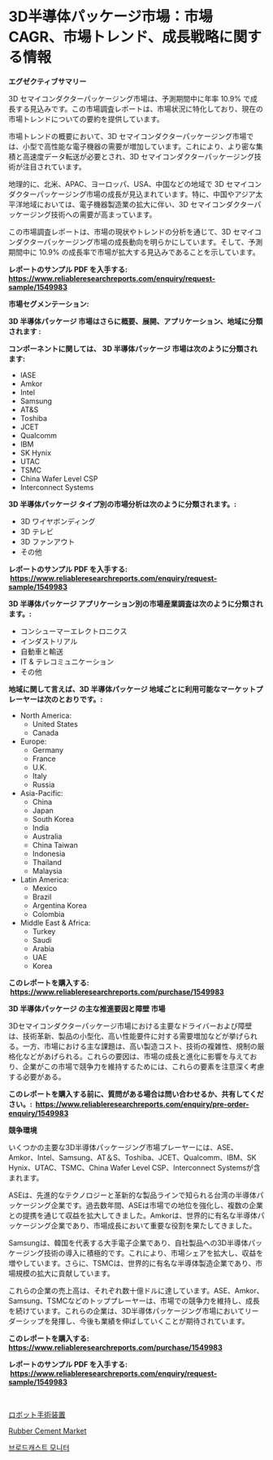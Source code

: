 <p><h1>3D半導体パッケージ市場：市場CAGR、市場トレンド、成長戦略に関する情報</h1></p><p><strong>エグゼクティブサマリー</strong></p>
<p><p>3D セマイコンダクターパッケージング市場は、予測期間中に年率 10.9% で成長する見込みです。この市場調査レポートは、市場状況に特化しており、現在の市場トレンドについての要約を提供しています。</p><p>市場トレンドの概要において、3D セマイコンダクターパッケージング市場では、小型で高性能な電子機器の需要が増加しています。これにより、より密な集積と高速度データ転送が必要とされ、3D セマイコンダクターパッケージング技術が注目されています。</p><p>地理的に、北米、APAC、ヨーロッパ、USA、中国などの地域で 3D セマイコンダクターパッケージング市場の成長が見込まれています。特に、中国やアジア太平洋地域においては、電子機器製造業の拡大に伴い、3D セマイコンダクターパッケージング技術への需要が高まっています。</p><p>この市場調査レポートは、市場の現状やトレンドの分析を通じて、3D セマイコンダクターパッケージング市場の成長動向を明らかにしています。そして、予測期間中に 10.9% の成長率で市場が拡大する見込みであることを示しています。</p></p>
<p><strong>レポートのサンプル PDF を入手する: <a href="https://www.reliableresearchreports.com/enquiry/request-sample/1549983">https://www.reliableresearchreports.com/enquiry/request-sample/1549983</a></strong></p>
<p><strong>市場セグメンテーション:</strong></p>
<p><strong> 3D 半導体パッケージ 市場はさらに概要、展開、アプリケーション、地域に分類されます :</strong></p>
<p><strong>コンポーネントに関しては、 3D 半導体パッケージ 市場は次のように分類されます: &nbsp;</strong></p>
<p><ul><li>lASE</li><li>Amkor</li><li>Intel</li><li>Samsung</li><li>AT&S</li><li>Toshiba</li><li>JCET</li><li>Qualcomm</li><li>IBM</li><li>SK Hynix</li><li>UTAC</li><li>TSMC</li><li>China Wafer Level CSP</li><li>Interconnect Systems</li></ul></p>
<p><strong> 3D 半導体パッケージ タイプ別の市場分析は次のように分類されます。:</strong></p>
<p><ul><li>3D ワイヤボンディング</li><li>3D テレビ</li><li>3D ファンアウト</li><li>その他</li></ul></p>
<p><strong>レポートのサンプル PDF を入手する: &nbsp;<a href="https://www.reliableresearchreports.com/enquiry/request-sample/1549983">https://www.reliableresearchreports.com/enquiry/request-sample/1549983</a></strong></p>
<p><strong> 3D 半導体パッケージ アプリケーション別の市場産業調査は次のように分類されます。:</strong></p>
<p><ul><li>コンシューマーエレクトロニクス</li><li>インダストリアル</li><li>自動車と輸送</li><li>IT & テレコミュニケーション</li><li>その他</li></ul></p>
<p><strong>地域に関して言えば、3D 半導体パッケージ 地域ごとに利用可能なマーケットプレーヤーは次のとおりです。:</strong></p>
<p><ul>
    <li>
        North America:
        <ul>
            <li>United States</li>
            <li>Canada</li>
        </ul>
    </li>
    <li>
        Europe:
        <ul>
            <li>Germany</li>
            <li>France</li>
            <li>U.K.</li>
            <li>Italy</li>
            <li>Russia</li>
        </ul>
    </li>
    <li>
        Asia-Pacific:
        <ul>
            <li>China</li>
            <li>Japan</li>
            <li>South Korea</li>
            <li>India</li>
            <li>Australia</li>
            <li>China Taiwan</li>
            <li>Indonesia</li>
            <li>Thailand</li>
            <li>Malaysia</li>
        </ul>
    </li>
    <li>
        Latin America:
        <ul>
            <li>Mexico</li>
            <li>Brazil</li>
            <li>Argentina Korea</li>
            <li>Colombia</li>
        </ul>
    </li>
    <li>
        Middle East & Africa:
        <ul>
            <li>Turkey</li>
            <li>Saudi</li>
            <li>Arabia</li>
            <li>UAE</li>
            <li>Korea</li>
        </ul>
    </li>
    </ul></p>
<p><strong>このレポートを購入する: &nbsp;<a href="https://www.reliableresearchreports.com/purchase/1549983">https://www.reliableresearchreports.com/purchase/1549983</a></strong></p>
<p><strong>3D 半導体パッケージ の主な推進要因と障壁 市場</strong></p>
<p><p>3Dセマイコンダクターパッケージ市場における主要なドライバーおよび障壁は、技術革新、製品の小型化、高い性能要件に対する需要増加などが挙げられる。一方、市場における主な課題は、高い製造コスト、技術の複雑性、規制の厳格化などがあげられる。これらの要因は、市場の成長と進化に影響を与えており、企業がこの市場で競争力を維持するためには、これらの要素を注意深く考慮する必要がある。</p></p>
<p><strong>このレポートを購入する前に、質問がある場合は問い合わせるか、共有してください。:&nbsp; <a href="https://www.reliableresearchreports.com/enquiry/pre-order-enquiry/1549983">https://www.reliableresearchreports.com/enquiry/pre-order-enquiry/1549983</a></strong></p>
<p><strong>競争環境</strong></p>
<p><p>いくつかの主要な3D半導体パッケージング市場プレーヤーには、ASE、Amkor、Intel、Samsung、AT＆S、Toshiba、JCET、Qualcomm、IBM、SK Hynix、UTAC、TSMC、China Wafer Level CSP、Interconnect Systemsが含まれます。</p><p>ASEは、先進的なテクノロジーと革新的な製品ラインで知られる台湾の半導体パッケージング企業です。過去数年間、ASEは市場での地位を強化し、複数の企業との提携を通じて収益を拡大してきました。Amkorは、世界的に有名な半導体パッケージング企業であり、市場成長において重要な役割を果たしてきました。</p><p>Samsungは、韓国を代表する大手電子企業であり、自社製品への3D半導体パッケージング技術の導入に積極的です。これにより、市場シェアを拡大し、収益を増やしています。さらに、TSMCは、世界的に有名な半導体製造企業であり、市場規模の拡大に貢献しています。</p><p>これらの企業の売上高は、それぞれ数十億ドルに達しています。ASE、Amkor、Samsung、TSMCなどのトッププレーヤーは、市場での競争力を維持し、成長を続けています。これらの企業は、3D半導体パッケージング市場においてリーダーシップを発揮し、今後も業績を伸ばしていくことが期待されています。</p></p>
<p><strong>このレポートを購入する: &nbsp; <a href="https://www.reliableresearchreports.com/purchase/1549983">https://www.reliableresearchreports.com/purchase/1549983</a></strong></p>
<p><strong>レポートのサンプル PDF を入手する: &nbsp;<a href="https://www.reliableresearchreports.com/enquiry/request-sample/1549983">https://www.reliableresearchreports.com/enquiry/request-sample/1549983</a></strong><strong></strong></p>
<p>&nbsp;</p>
<p><p><a href="https://medium.com/@camilcosta76856/%E3%83%AD%E3%83%9C%E3%83%83%E3%83%88%E6%89%8B%E8%A1%93%E3%83%87%E3%83%90%E3%82%A4%E3%82%B9%E5%B8%82%E5%A0%B4%E8%AA%BF%E6%9F%BB%E3%83%AC%E3%83%9D%E3%83%BC%E3%83%88-%E3%81%9D%E3%81%AE%E6%AD%B4%E5%8F%B2%E3%81%A82031%E5%B9%B4%E3%81%8B%E3%82%892024%E5%B9%B4%E3%81%BE%E3%81%A7%E3%81%AE%E4%BA%88%E6%B8%AC-e8c46b9f9977">ロボット手術装置</a></p><p><a href="https://circular-yam-9b9.notion.site/Rubber-Cement-Market-Size-Market-Share-and-Global-Market-Analysis-Report-2024-2031-438c4758c6f7432981d140100565ba33">Rubber Cement Market</a></p><p><a href="https://medium.com/@angelardelean202220221/%EB%B0%A9%EC%86%A1-%EB%AA%A8%EB%8B%88%ED%84%B0-%EC%8B%9C%EC%9E%A5-%EC%84%B1%EA%B3%B5%EC%A0%81%EC%9D%B8-%EB%B9%84%EC%A6%88%EB%8B%88%EC%8A%A4-%EC%A0%84%EB%9E%B5%EC%9D%98-%EC%97%B4%EC%87%A0-2031%EB%85%84%EA%B9%8C%EC%A7%80%EC%9D%98-%EC%98%88%EC%B8%A1-bf3f0a7af6eb">브로드캐스트 모니터</a></p></p>